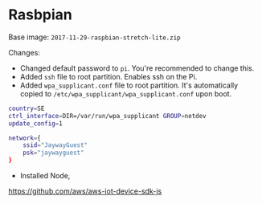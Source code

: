 # Rasbpian

Base image: 
`2017-11-29-raspbian-stretch-lite.zip`

Changes:
- Changed default password to `pi`. You're recommended to change this.
- Added `ssh` file to root partition. Enables ssh on the Pi.
- Added `wpa_supplicant.conf` file to root partition. It's automatically copied to `/etc/wpa_supplicant/wpa_supplicant.conf` upon boot.
```bash
country=SE
ctrl_interface=DIR=/var/run/wpa_supplicant GROUP=netdev
update_config=1

network={
    ssid="JaywayGuest"
    psk="jaywayguest"
}
```
- Installed Node, 

https://github.com/aws/aws-iot-device-sdk-js